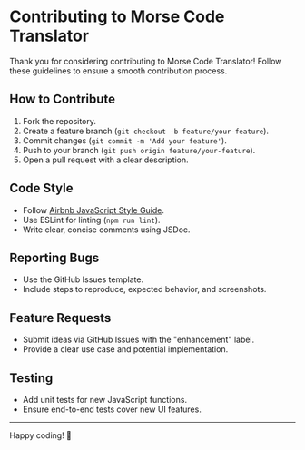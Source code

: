 # Contributing to Morse Code Translator

Thank you for considering contributing to Morse Code Translator! Follow these guidelines to ensure a smooth contribution process.

## How to Contribute
1. Fork the repository.
2. Create a feature branch (`git checkout -b feature/your-feature`).
3. Commit changes (`git commit -m 'Add your feature'`).
4. Push to your branch (`git push origin feature/your-feature`).
5. Open a pull request with a clear description.

## Code Style
- Follow [Airbnb JavaScript Style Guide](https://github.com/airbnb/javascript).
- Use ESLint for linting (`npm run lint`).
- Write clear, concise comments using JSDoc.

## Reporting Bugs
- Use the GitHub Issues template.
- Include steps to reproduce, expected behavior, and screenshots.

## Feature Requests
- Submit ideas via GitHub Issues with the "enhancement" label.
- Provide a clear use case and potential implementation.

## Testing
- Add unit tests for new JavaScript functions.
- Ensure end-to-end tests cover new UI features.

---
Happy coding! 🚀